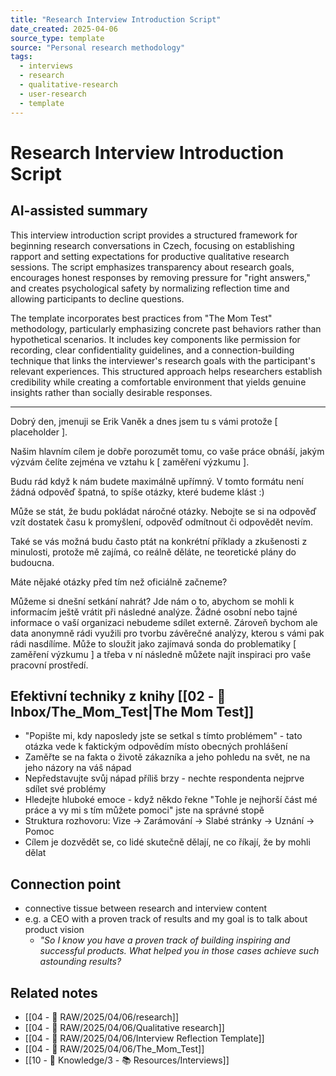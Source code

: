 ```yaml
---
title: "Research Interview Introduction Script"
date_created: 2025-04-06
source_type: template
source: "Personal research methodology"
tags:
  - interviews
  - research
  - qualitative-research
  - user-research
  - template
---
```


# Research Interview Introduction Script

## AI-assisted summary
This interview introduction script provides a structured framework for beginning research conversations in Czech, focusing on establishing rapport and setting expectations for productive qualitative research sessions. The script emphasizes transparency about research goals, encourages honest responses by removing pressure for "right answers," and creates psychological safety by normalizing reflection time and allowing participants to decline questions.

The template incorporates best practices from "The Mom Test" methodology, particularly emphasizing concrete past behaviors rather than hypothetical scenarios. It includes key components like permission for recording, clear confidentiality guidelines, and a connection-building technique that links the interviewer's research goals with the participant's relevant experiences. This structured approach helps researchers establish credibility while creating a comfortable environment that yields genuine insights rather than socially desirable responses.

---

Dobrý den,
jmenuji se Erik Vaněk a dnes jsem tu s vámi protože [ placeholder ].

Našim hlavním cílem je dobře porozumět tomu, co vaše práce obnáší, jakým výzvám čelíte zejména ve vztahu k [ zaměření výzkumu ].

Budu rád když k nám budete maximálně upřímný. V tomto formátu není žádná odpověď špatná, to spíše otázky, které budeme klást :)

Může se stát, že budu pokládat náročné otázky. Nebojte se si na odpověď vzít dostatek času k promyšlení, odpověď odmítnout či odpovědět nevím.

Také se vás možná budu často ptát na konkrétní příklady a zkušenosti z minulosti, protože mě zajímá, co reálně děláte, ne teoretické plány do budoucna.

Máte nějaké otázky před tím než oficiálně začneme?

Můžeme si dnešní setkání nahrát? Jde nám o to, abychom se mohli k informacím ještě vrátit při následné analýze. Žádné osobní nebo tajné informace o vaší organizaci nebudeme sdílet externě. Zároveň bychom ale data anonymně rádi využili pro tvorbu závěrečné analýzy, kterou s vámi pak rádi nasdílíme. Může to sloužit jako zajímavá sonda do problematiky [ zaměření výzkumu ] a třeba v ní následně můžete najít inspiraci pro vaše pracovní prostředí.

## Efektivní techniky z knihy [[02 - 📩 Inbox/The_Mom_Test|The Mom Test]]

- "Popište mi, kdy naposledy jste se setkal s tímto problémem" - tato otázka vede k faktickým odpovědím místo obecných prohlášení
- Zaměřte se na fakta o životě zákazníka a jeho pohledu na svět, ne na jeho názory na váš nápad
- Nepředstavujte svůj nápad příliš brzy - nechte respondenta nejprve sdílet své problémy
- Hledejte hluboké emoce - když někdo řekne "Tohle je nejhorší část mé práce a vy mi s tím můžete pomoci" jste na správné stopě
- Struktura rozhovoru: Vize → Zarámování → Slabé stránky → Uznání → Pomoc
- Cílem je dozvědět se, co lidé skutečně dělají, ne co říkají, že by mohli dělat
## Connection point
- connective tissue between research and interview content
- e.g. a CEO with a proven track of results and my goal is to talk about product vision
	- *"So I know you have a proven track of building inspiring and successful products. What helped you in those cases achieve such astounding results?*

## Related notes
- [[04 - 💽 RAW/2025/04/06/research]]
- [[04 - 💽 RAW/2025/04/06/Qualitative research]]
- [[04 - 💽 RAW/2025/04/06/Interview Reflection Template]]
- [[04 - 💽 RAW/2025/04/06/The_Mom_Test]]
- [[10 - 🧠 Knowledge/3 - 📚 Resources/Interviews]]